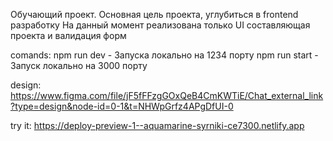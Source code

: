 Обучающий проект. 
Основная цель проекта, углубиться в frontend разработку
На данный момент реализована только UI составляющая проекта и валидация форм

comands: 
npm run dev - Запуска локально на 1234 порту
npm run start - Запуск локально на 3000 порту


design: https://www.figma.com/file/jF5fFFzgGOxQeB4CmKWTiE/Chat_external_link?type=design&node-id=0-1&t=NHWpGrfz4APgDfUI-0

try it: https://deploy-preview-1--aquamarine-syrniki-ce7300.netlify.app
